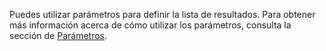 Puedes utilizar parámetros para definir la lista de resultados. Para obtener más información acerca de cómo utilizar los parámetros, consulta la sección de [Parámetros](/v3/#parameters).